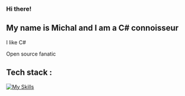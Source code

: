 ### Hi there!
## My name is Michal and I am a C# connoisseur

I like C# <br>

Open source fanatic

## Tech stack : 
[![My Skills](https://skillicons.dev/icons?i=dotnet,cs,azure,react,ts,html,css,py,git,github,linux)](https://skillicons.dev)
